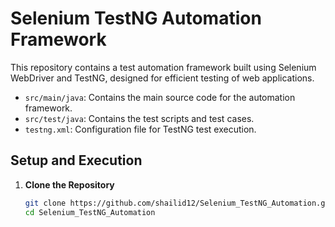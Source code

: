 # Selenium TestNG Automation Framework

This repository contains a test automation framework built using Selenium WebDriver and TestNG, designed for efficient testing of web applications.

- `src/main/java`: Contains the main source code for the automation framework.
- `src/test/java`: Contains the test scripts and test cases.
- `testng.xml`: Configuration file for TestNG test execution.

## Setup and Execution

1. **Clone the Repository**

   ```bash
   git clone https://github.com/shailid12/Selenium_TestNG_Automation.git
   cd Selenium_TestNG_Automation
